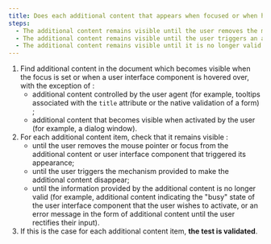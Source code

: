 ```yaml
---
title: Does each additional content that appears when focused or when hovering over a [user interface component](#composant-d-interface) meet one of these conditions (excluding special cases)?
steps:
  - The additional content remains visible until the user removes the mouse pointer or the focus from the additional content and from the [user interface component](#composant-d-interface) that triggered its appearance.
  - The additional content remains visible until the user triggers an action that hides this content without moving the focus or mouse pointer of the [user interface component](#composant-d-interface) that triggered its appearance.
  - The additional content remains visible until it is no longer valid.
---
```


1. Find additional content in the document which becomes visible when the focus is set or when a user interface component is hovered over, with the exception of :
   - additional content controlled by the user agent (for example, tooltips associated with the `title` attribute or the native validation of a form) ;
   - additional content that becomes visible when activated by the user (for example, a dialog window).
2. For each additional content item, check that it remains visible :
   - until the user removes the mouse pointer or focus from the additional content or user interface component that triggered its appearance;
   - until the user triggers the mechanism provided to make the additional content disappear;
   - until the information provided by the additional content is no longer valid (for example, additional content indicating the "busy" state of the user interface component that the user wishes to activate, or an error message in the form of additional content until the user rectifies their input).
3. If this is the case for each additional content item, **the test is validated**.

